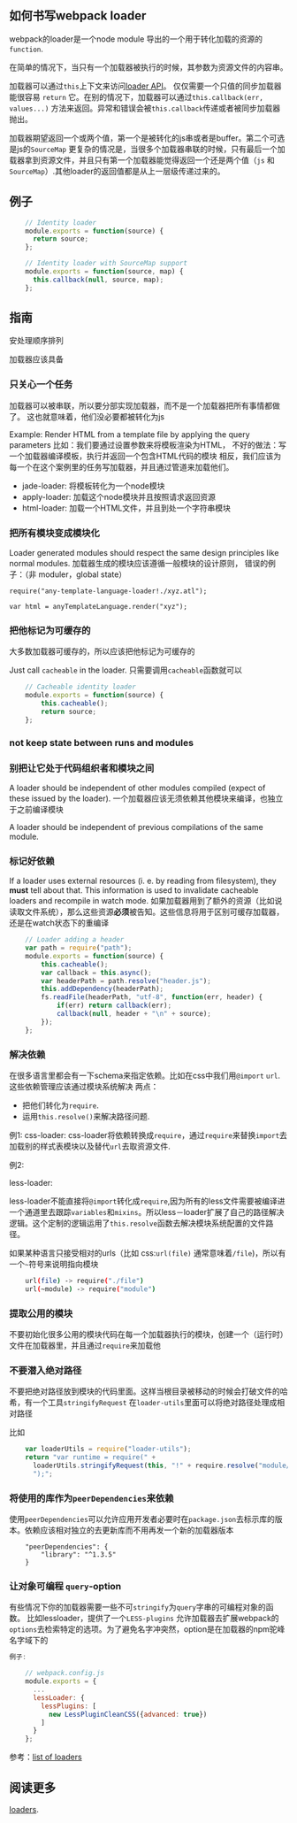 ## 如何书写webpack loader


webpack的loader是一个node module 导出的一个用于转化加载的资源的 `function`.

在简单的情况下，当只有一个加载器被执行的时候，其参数为资源文件的内容串。

加载器可以通过`this`上下文来访问[loader API](loaders.html)。
仅仅需要一个只值的同步加载器能很容易 `return` 它。在别的情况下，加载器可以通过`this.callback(err, values...)` 方法来返回。异常和错误会被`this.callback`传递或者被同步加载器抛出。

加载器期望返回一个或两个值，第一个是被转化的js串或者是buffer。第二个可选是js的`SourceMap` 
更复杂的情况是，当很多个加载器串联的时候，只有最后一个加载器拿到资源文件，并且只有第一个加载器能觉得返回一个还是两个值（`js` 和`SourceMap`）.其他loader的返回值都是从上一层级传递过来的。

## 例子
```js
    // Identity loader
    module.exports = function(source) {
      return source;
    };

    // Identity loader with SourceMap support
    module.exports = function(source, map) {
      this.callback(null, source, map);
    };
```

## 指南

安处理顺序排列

加载器应该具备

### 只关心一个任务

加载器可以被串联，所以要分部实现加载器，而不是一个加载器把所有事情都做了。
这也就意味着，他们没必要都被转化为js

Example: Render HTML from a template file by applying the query parameters
比如：我们要通过设置参数来将模板渲染为HTML，
不好的做法：写一个加载器编译模板，执行并返回一个包含HTML代码的模块
相反，我们应该为每一个在这个案例里的任务写加载器，并且通过管道来加载他们。


*   jade-loader: 将模板转化为一个node模块
*   apply-loader: 加载这个node模块并且按照请求返回资源
*   html-loader: 加载一个HTML文件，并且到处一个字符串模块

### 把所有模块变成模块化

Loader generated modules should respect the same design principles like normal modules.
加载器生成的模块应该遵循一般模块的设计原则，
错误的例子：（非 moduler，global state）

   ```
   require("any-template-language-loader!./xyz.atl");

   var html = anyTemplateLanguage.render("xyz");
   ```

### 把他标记为可缓存的

大多数加载器可缓存的，所以应该把他标记为可缓存的

Just call `cacheable` in the loader.
只需要调用`cacheable`函数就可以
```js
    // Cacheable identity loader
    module.exports = function(source) {
        this.cacheable();
        return source;
    };
```
### not keep state between runs and modules
### 别把让它处于代码组织者和模块之间

A loader should be independent of other modules compiled (expect of these issued by the loader).
一个加载器应该无须依赖其他模块来编译，也独立于之前编译模块

A loader should be independent of previous compilations of the same module.

### 标记好依赖

If a loader uses external resources (i. e. by reading from filesystem), they **must** tell about that. This information is used to invalidate cacheable loaders and recompile in watch mode.
如果加载器用到了额外的资源（比如说读取文件系统），那么这些资源**必须**被告知。这些信息将用于区别可缓存加载器，还是在watch状态下的重编译
```js
    // Loader adding a header
    var path = require("path");
    module.exports = function(source) {
        this.cacheable();
        var callback = this.async();
        var headerPath = path.resolve("header.js");
        this.addDependency(headerPath);
        fs.readFile(headerPath, "utf-8", function(err, header) {
            if(err) return callback(err);
            callback(null, header + "\n" + source);
        });
    };
```
### 解决依赖

在很多语言里都会有一下schema来指定依赖。比如在css中我们用`@import` `url`. 这些依赖管理应该通过模块系统解决
两点：
*  把他们转化为`require`.
*   运用`this.resolve()`来解决路径问题.

例1: 
  css-loader: 
  css-loader将依赖转换成`require`，通过`require`来替换`import`去加载别的样式表模块以及替代`url`去取资源文件.
  
例2:

  less-loader:

  less-loader不能直接将`@import`转化成`require`,因为所有的less文件需要被编译进一个通道里去跟踪`variables`和`mixins`。所以less－loader扩展了自己的路径解决逻辑。这个定制的逻辑运用了`this.resolve`函数去解决模块系统配置的文件路径。
  
如果某种语言只接受相对的urls（比如 css:`url(file)` 通常意味着`/file`)，所以有一个`~`符号来说明指向模块
``` bash
    url(file) -> require("./file")
    url(~module) -> require("module")
```
### 提取公用的模块

不要初始化很多公用的模块代码在每一个加载器执行的模块，创建一个（运行时）文件在加载器里，并且通过`require`来加载他

### 不要潜入绝对路径

不要把绝对路径放到模块的代码里面。这样当根目录被移动的时候会打破文件的哈希，有一个工具`stringifyRequest` 在`loader-utils`里面可以将绝对路径处理成相对路径

比如
```js
    var loaderUtils = require("loader-utils");
    return "var runtime = require(" +
      loaderUtils.stringifyRequest(this, "!" + require.resolve("module/runtime")) +
      ");";
```

### 将使用的库作为`peerDependencies`来依赖
使用`peerDependencies`可以允许应用开发者必要时在`package.json`去标示库的版本。依赖应该相对独立的去更新库而不用再发一个新的加载器版本
```
    "peerDependencies": {
        "library": "^1.3.5"
    }
```

### 让对象可编程 `query`-option

有些情况下你的加载器需要一些不可`stringify`为`query`字串的可编程对象的函数。
比如lessloader，提供了一个`LESS-plugins` 允许加载器去扩展webpack的`options`去检索特定的选项。为了避免名字冲突然，option是在加载器的npm驼峰名字域下的
```js
例子:

    // webpack.config.js
    module.exports = {
      ...
      lessLoader: {
        lessPlugins: [
          new LessPluginCleanCSS({advanced: true})
        ]
      }
    };
```

参考：[list of loaders](list-of-loaders.html)

## 阅读更多

 [loaders](loaders.html).